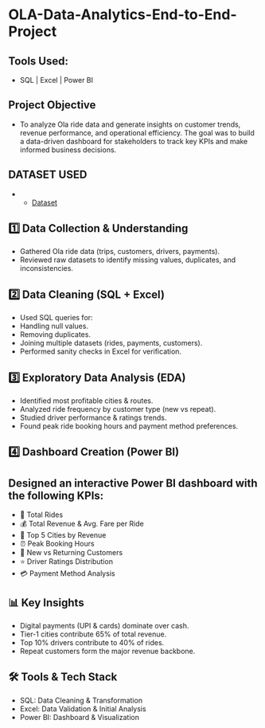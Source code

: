 # OLA-Data-Analytics-End-to-End-Project
## Tools Used: 
- SQL | Excel | Power BI

## Project Objective
- To analyze Ola ride data and generate insights on customer trends, revenue performance, and operational efficiency. The goal was to build a data-driven dashboard for stakeholders to track key KPIs and make informed business decisions.

## DATASET USED 
- - <a href="https://github.com/Vishalyadavroy/Data-Analysis-Dashboard./blob/main/Amazon_Sales_Data.xlsx">Dataset</a>




 ## 1️⃣ Data Collection & Understanding

- Gathered Ola ride data (trips, customers, drivers, payments).
- Reviewed raw datasets to identify missing values, duplicates, and inconsistencies.

## 2️⃣ Data Cleaning (SQL + Excel)

- Used SQL queries for:
- Handling null values.
- Removing duplicates.
- Joining multiple datasets (rides, payments, customers).
- Performed sanity checks in Excel for verification.

## 3️⃣ Exploratory Data Analysis (EDA)
- Identified most profitable cities & routes.
- Analyzed ride frequency by customer type (new vs repeat).
- Studied driver performance & ratings trends.
- Found peak ride booking hours and payment method preferences.

## 4️⃣ Dashboard Creation (Power BI)

## Designed an interactive Power BI dashboard with the following KPIs:

- 🚖 Total Rides
- 💰 Total Revenue & Avg. Fare per Ride
- 📍 Top 5 Cities by Revenue
- ⏰ Peak Booking Hours
- 👤 New vs Returning Customers
- ⭐ Driver Ratings Distribution
- 💳 Payment Method Analysis

 ## 📊 Key Insights
-  Digital payments (UPI & cards) dominate over cash.
 - Tier-1 cities contribute 65% of total revenue.
 - Top 10% drivers contribute to 40% of rides.
 - Repeat customers form the major revenue backbone.
 
 ## 🛠 Tools & Tech Stack

- SQL: Data Cleaning & Transformation
- Excel: Data Validation & Initial Analysis
- Power BI: Dashboard & Visualization



